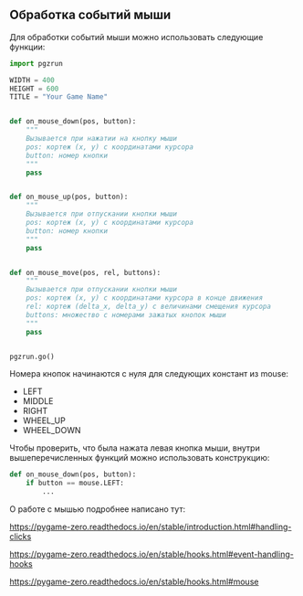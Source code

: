 ## Обработка событий мыши

Для обработки событий мыши можно использовать следующие функции:

```python
import pgzrun

WIDTH = 400
HEIGHT = 600
TITLE = "Your Game Name"


def on_mouse_down(pos, button):
    """
    Вызывается при нажатии на кнопку мыши
    pos: кортеж (x, y) с координатами курсора
    button: номер кнопки
    """
    pass


def on_mouse_up(pos, button):
    """
    Вызывается при отпускании кнопки мыши
    pos: кортеж (x, y) с координатами курсора
    button: номер кнопки
    """
    pass


def on_mouse_move(pos, rel, buttons):
    """
    Вызывается при отпускании кнопки мыши
    pos: кортеж (x, y) с координатами курсора в конце движения
    rel: кортеж (delta_x, delta_y) с величинами смещения курсора
    buttons: множество с номерами зажатых кнопок мыши
    """
    pass


pgzrun.go()
```

Номера кнопок начинаются с нуля для следующих констант из mouse:

* LEFT
* MIDDLE
* RIGHT
* WHEEL_UP
* WHEEL_DOWN

Чтобы проверить, что была нажата левая кнопка мыши, внутри вышеперечисленных функций можно использовать конструкцию:
```python
def on_mouse_down(pos, button):
    if button == mouse.LEFT:
        ...
```

О работе с мышью подробнее написано тут:

https://pygame-zero.readthedocs.io/en/stable/introduction.html#handling-clicks

https://pygame-zero.readthedocs.io/en/stable/hooks.html#event-handling-hooks

https://pygame-zero.readthedocs.io/en/stable/hooks.html#mouse
